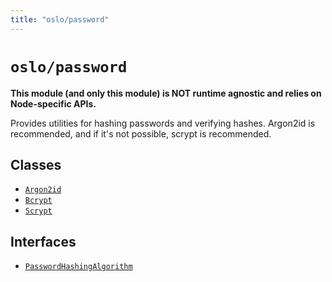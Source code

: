 ```yaml
---
title: "oslo/password"
---
```


# `oslo/password`

**This module (and only this module) is NOT runtime agnostic and relies on Node-specific APIs.**

Provides utilities for hashing passwords and verifying hashes. Argon2id is recommended, and if it's not possible, scrypt is recommended.

## Classes

- [`Argon2id`](ref:password)
- [`Bcrypt`](ref:password)
- [`Scrypt`](ref:password)

## Interfaces

- [`PasswordHashingAlgorithm`](ref:password)
